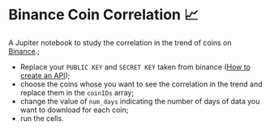 # Binance Coin Correlation :chart_with_upwards_trend:
A Jupiter notebook to study the correlation in the trend of coins on [Binance](https://www.binance.com).;
- Replace your `PUBLIC KEY` and `SECRET KEY` taken from binance ([How to create an API](https://www.binance.com/en/support/faq/360002502072 "How to create an API"));
- choose the coins whose you want to see the correlation in the trend and replace them in the `coinIDs` array;
- change the value of `num_days` indicating the number of days of data you want to download for each coin;
- run the cells.
